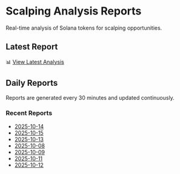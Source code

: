 # Scalping Analysis Reports

Real-time analysis of Solana tokens for scalping opportunities.

## Latest Report

📊 [View Latest Analysis](LATEST.md)

## Daily Reports

Reports are generated every 30 minutes and updated continuously.

### Recent Reports
- [2025-10-14](2025-10-14.md)
- [2025-10-15](2025-10-15.md)
- [2025-10-13](2025-10-13.md)
- [2025-10-08](2025-10-08.md)
- [2025-10-09](2025-10-09.md)
- [2025-10-11](2025-10-11.md)
- [2025-10-12](2025-10-12.md)
